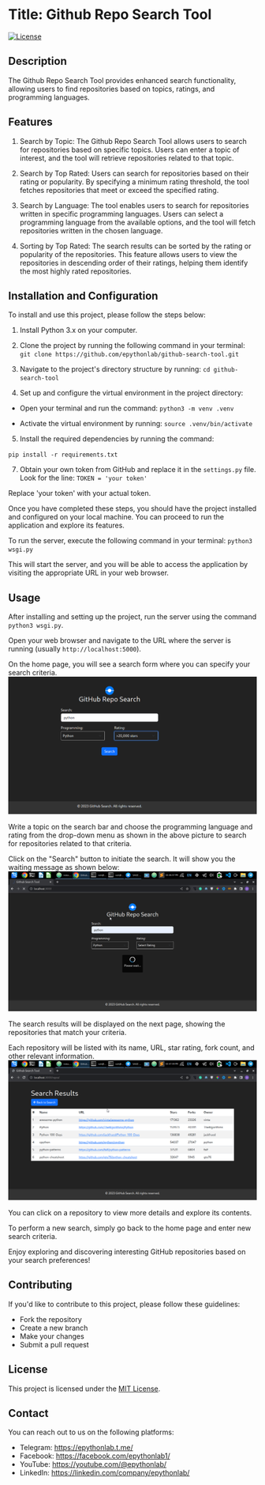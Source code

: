 # Title: Github Repo Search Tool

[![License](https://img.shields.io/badge/license-MIT-blue.svg)](LICENSE)

## Description

The Github Repo Search Tool provides enhanced search functionality, allowing users to find repositories based on topics, ratings, and programming languages.

## Features

1. Search by Topic: The Github Repo Search Tool allows users to search for repositories based on specific topics. Users can enter a topic of interest, and the tool will retrieve repositories related to that topic.

2. Search by Top Rated: Users can search for repositories based on their rating or popularity. By specifying a minimum rating threshold, the tool fetches repositories that meet or exceed the specified rating.

3. Search by Language: The tool enables users to search for repositories written in specific programming languages. Users can select a programming language from the available options, and the tool will fetch repositories written in the chosen language.

4. Sorting by Top Rated: The search results can be sorted by the rating or popularity of the repositories. This feature allows users to view the repositories in descending order of their ratings, helping them identify the most highly rated repositories.

## Installation and Configuration

To install and use this project, please follow the steps below:

1. Install Python 3.x on your computer.
2. Clone the project by running the following command in your terminal:
  `git clone https://github.com/epythonlab/github-search-tool.git`

3. Navigate to the project's directory structure by running:
  `cd github-search-tool`

4. Set up and configure the virtual environment in the project directory:
  - Open your terminal and run the command:
  `python3 -m venv .venv`

  - Activate the virtual environment by running:
  `source .venv/bin/activate`

5. Install the required dependencies by running the command:

  `pip install -r requirements.txt`

7. Obtain your own token from GitHub and replace it in the `settings.py` file. Look for the line:
  `TOKEN = 'your token'`

Replace 'your token' with your actual token.

Once you have completed these steps, you should have the project installed and configured on your local machine. You can proceed to run the application and explore its features.

To run the server, execute the following command in your terminal:
  `python3 wsgi.py`

This will start the server, and you will be able to access the application by visiting the appropriate URL in your web browser.

## Usage

After installing and setting up the project, run the server using the command `python3 wsgi.py`.

Open your web browser and navigate to the URL where the server is running (usually `http://localhost:5000`).

On the home page, you will see a search form where you can specify your search criteria.
![Step 1](static/images/1.png)

Write a topic on the search bar and choose the programming language and rating from the drop-down menu as shown in the above picture to search for repositories related to that criteria.

Click on the "Search" button to initiate the search. It will show you the waiting message as shown below:
![Step 1](static/images/2.png)

The search results will be displayed on the next page, showing the repositories that match your criteria.

Each repository will be listed with its name, URL, star rating, fork count, and other relevant information.
![Step 1](static/images/3.png)

You can click on a repository to view more details and explore its contents.


To perform a new search, simply go back to the home page and enter new search criteria.

Enjoy exploring and discovering interesting GitHub repositories based on your search preferences!


## Contributing

If you'd like to contribute to this project, please follow these guidelines:

- Fork the repository
- Create a new branch
- Make your changes
- Submit a pull request

## License

This project is licensed under the [MIT License](LICENSE).

## Contact
You can reach out to us on the following platforms:
- Telegram: <i class="fab fa-telegram"></i>https://epythonlab.t.me/
- Facebook: <i class="fab fa-facebook"></i>https://facebook.com/epythonlab1/
- YouTube: <i class="fab fa-youtube"></i>https://youtube.com/@epythonlab/
- LinkedIn: <i class="fab fa-linkedin"></i>https://linkedin.com/company/epythonlab/
